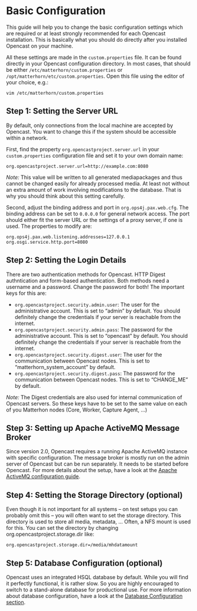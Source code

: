 Basic Configuration
===================

This guide will help you to change the basic configuration settings which are required or at least strongly recommended
for each Opencast installation. This is basically what you should do directly after you installed Opencast on your
machine.

All these settings are made in the `custom.properties` file. It can be found directly in your Opencast configuration
directory. In most cases, that should be either `/etc/matterhorn/custom.properties` or
`/opt/matterhorn/etc/custom.properties`. Open this file using the editor of your choice, e.g.:

    vim /etc/matterhorn/custom.properties


Step 1: Setting the Server URL
------------------------------

By default, only connections from the local machine are accepted by Opencast.  You want to change this if the system
should be accessible within a network.

First, find the property `org.opencastproject.server.url` in your `custom.properties` configuration file and set it to
your own domain name:

    org.opencastproject.server.url=http://example.com:8080

*Note:* This value will be written to all generated mediapackages and thus cannot be changed easily for already
processed media. At least not without an extra amount of work involving modifications to the database. That is why you
should think about this setting carefully.

Second, adjust the binding address and port in `org.ops4j.pax.web.cfg`. The binding address can be set to `0.0.0.0` for
general network access. The port should either fit the server URL or the settings of a proxy server, if one is used. The
properties to modify are:

    org.ops4j.pax.web.listening.addresses=127.0.0.1
    org.osgi.service.http.port=8080


Step 2: Setting the Login Details
---------------------------------

There are two authentication methods for Opencast. HTTP Digest authntication and form-based authentication. Both
methods need a username and a password. Change the password for both! The important keys for this are:

 - `org.opencastproject.security.admin.user`: The user for the administrative account. This is set to “admin” by
   default. You should definitely change the credentials if your server is reachable from the internet.
 - `org.opencastproject.security.admin.pass`: The password for the administrative account. This is set to “opencast” by
   default. You should definitely change the credentials if your server is reachable from the internet.
 - `org.opencastproject.security.digest.user`: The user for the communication between Opencast nodes. This is set to
   “matterhorn_system_account” by default.
 - `org.opencastproject.security.digest.pass`: The password for the communication between Opencast nodes. This is set
   to “CHANGE_ME” by default.

*Note:* The Digest credentials are also used for internal communication of Opencast servers. So these keys have to be
set to the same value on each of you Matterhon nodes (Core, Worker, Capture Agent, …)


Step 3: Setting up Apache ActiveMQ Message Broker
-------------------------------------------------

Since version 2.0, Opencast requires a running Apache ActiveMQ instance with specific configuration.  The message
broker is mostly run on the admin server of Opencast but can be run separately. It needs to be started before Opencast.
For more details about the setup, have a look at the [Apache ActiveMQ configuration guide](message-broker.md).


Step 4: Setting the Storage Directory (optional)
------------------------------------------------

Even though it is not important for all systems – on test setups you can probably omit this – you will often want to set
the storage directory. This directory is used to store all media, metadata, … Often, a NFS mount is used for this. You
can set the directory by changing org.opencastproject.storage.dir like:

    org.opencastproject.storage.dir=/media/mhdatamount


Step 5: Database Configuration (optional)
-----------------------------------------

Opencast uses an integrated HSQL database by default. While you will find it perfectly functional, it is rather slow. So
you are highly encouraged to switch to a stand-alone database for productional use. For more information about database
configuration, have a look at the [Database Configuration section](database).
